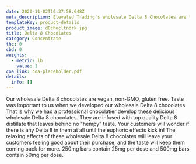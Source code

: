 ```yaml
---
date: 2020-11-02T16:37:58.648Z
meta_description: Elevated Trading's wholesale Delta 8 Chocolates are the only...
templateKey: product-details
product_image: d8chocltndrk.jpg
title: Delta 8 Chocolates
category: Concentrate
thc: 0
cbd: 0
weights:
  - metric: lb
    value: 1
coa_link: coa-placeholder.pdf
details:
  info: []
---
```

Our wholesale Delta 8 chocolates are vegan, non-GMO, gluten free.
Taste was important to us when we developed our wholesale Delta 8
chocolates. That is why we had a professional chocolatier develop these
delicious wholesale Delta 8 chocolates. They are infused with top quality
Delta 8 distillate that leaves behind no "hempy" taste. Your customers will
wonder if there is any Delta 8 in them at all until the euphoric effects
kick in! The relaxing effects of these wholesale Delta 8 chocolates will
leave your customers feeling good about their purchase, and the taste will
keep them coming back for more. 250mg bars contain 25mg per dose and 500mg
bars contain 50mg per dose.